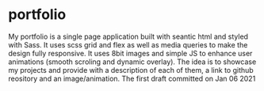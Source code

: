 # portfolio
My portfolio is a single page application built with seantic html and styled with Sass.
It uses scss grid and flex as well as media queries to make the design fully responsive. 
It uses 8bit images and simple JS to enhance user animations (smooth scroling and dynamic overlay). 
The idea is to showcase my projects and provide with a description of each of them, a link to github reository and an image/animation. 
The first draft committed on Jan 06 2021
